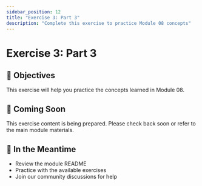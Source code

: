 ```yaml
---
sidebar_position: 12
title: "Exercise 3: Part 3"
description: "Complete this exercise to practice Module 08 concepts"
---
```


# Exercise 3: Part 3

## 🎯 Objectives

This exercise will help you practice the concepts learned in Module 08.

## 📝 Coming Soon

This exercise content is being prepared. Please check back soon or refer to the main module materials.

## 🚀 In the Meantime

- Review the module README
- Practice with the available exercises
- Join our community discussions for help
